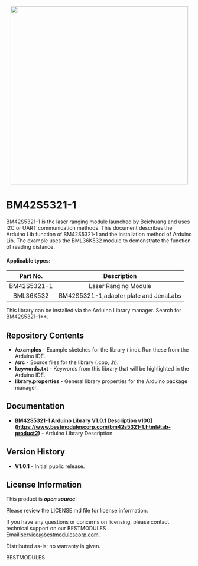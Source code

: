 <div align=center>
<img src="https://github.com/BestModules-Libraries/img/blob/main/BM42S5321-1_BML36K532_V1.0.png" width="480" height="480"> 
</div> 

BM42S5321-1
===========================================================

BM42S5321-1 is the laser ranging module launched by Beichuang and uses I2C or UART communication methods. This document describes the Arduino Lib function of BM42S5321-1 and the installation method of Arduino Lib. The example uses the BML36K532 module to demonstrate the function of reading distance.

#### Applicable types:
<div align=center>

|Part No.   |Description                           |
|:---------:|:------------------------------------:|
|BM42S5321-1|Laser Ranging Module                  |
|BML36K532  |BM42S5321-1,adapter plate and JenaLabs|
</div> 

This library can be installed via the Arduino Library manager. Search for BM42S5321-1**. 

Repository Contents
-------------------

* **/examples** - Example sketches for the library (.ino). Run these from the Arduino IDE. 
* **/src** - Source files for the library (.cpp, .h).
* **keywords.txt** - Keywords from this library that will be highlighted in the Arduino IDE. 
* **library.properties** - General library properties for the Arduino package manager. 

Documentation 
-------------------

* **BM42S5321-1 Arduino Library V1.0.1 Description v100](https://www.bestmodulescorp.com/bm42s5321-1.html#tab-product2)** - Arduino Library Description.

Version History  
-------------------

* **V1.0.1** - Initial public release.

License Information
-------------------

This product is _**open source**_! 

Please review the LICENSE.md file for license information. 

If you have any questions or concerns on licensing, please contact technical support on our BESTMODULES Email:service@bestmodulescorp.com.

Distributed as-is; no warranty is given.

BESTMODULES
